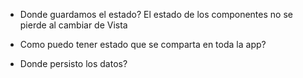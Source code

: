 - Donde guardamos el estado? 
  El estado de los componentes no se pierde al cambiar de Vista

- Como puedo tener estado que se comparta en toda la app?

- Donde persisto los datos?
